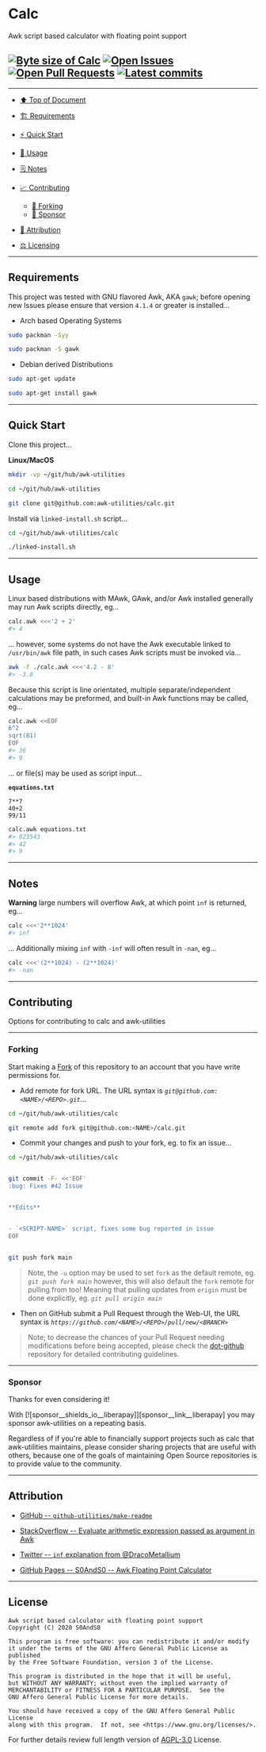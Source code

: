 # Calc
[heading__top]:
  #calc
  "&#x2B06; Awk script based calculator with floating point support"


Awk script based calculator with floating point support


## [![Byte size of Calc][badge__main__calc__source_code]][calc__main__source_code] [![Open Issues][badge__issues__calc]][issues__calc] [![Open Pull Requests][badge__pull_requests__calc]][pull_requests__calc] [![Latest commits][badge__commits__calc__main]][commits__calc__main]


---


- [:arrow_up: Top of Document][heading__top]

- [:building_construction: Requirements][heading__requirements]

- [:zap: Quick Start][heading__quick_start]

- [&#x1F9F0; Usage][heading__usage]

- [&#x1F5D2; Notes][heading__notes]

- [:chart_with_upwards_trend: Contributing][heading__contributing]

  - [:trident: Forking][heading__forking]
  - [:currency_exchange: Sponsor][heading__sponsor]

- [:card_index: Attribution][heading__attribution]

- [:balance_scale: Licensing][heading__license]


---



## Requirements
[heading__requirements]:
  #requirements
  "&#x1F3D7; Prerequisites and/or dependencies that this project needs to function properly"


This project was tested with GNU flavored Awk, AKA `gawk`; before opening new Issues please ensure that version `4.1.4` or greater is installed...


- Arch based Operating Systems


```Bash
sudo packman -Syy

sudo packman -S gawk
```


- Debian derived Distributions


```Bash
sudo apt-get update

sudo apt-get install gawk
```


______


## Quick Start
[heading__quick_start]:
  #quick-start
  "&#9889; Perhaps as easy as one, 2.0,..."


Clone this project...


**Linux/MacOS**


```Bash
mkdir -vp ~/git/hub/awk-utilities

cd ~/git/hub/awk-utilities

git clone git@github.com:awk-utilities/calc.git
```


Install via `linked-install.sh` script...


```Bash
cd ~/git/hub/awk-utilities/calc

./linked-install.sh
```


______


## Usage
[heading__usage]:
  #usage
  "&#x1F9F0; How to utilize this repository"


Linux based distributions with MAwk, GAwk, and/or Awk installed generally may run Awk scripts directly, eg...


```Bash
calc.awk <<<'2 + 2'
#> 4
```


... however, some systems do not have the Awk executable linked to `/usr/bin/awk` file path, in such cases Awk scripts must be invoked via...


```Bash
awk -f ./calc.awk <<<'4.2 - 8'
#> -3.8
```


Because this script is line orientated, multiple separate/independent calculations may be preformed, and built-in Awk functions may be called, eg...


```Bash
calc.awk <<EOF
6^2
sqrt(81)
EOF
#> 36
#> 9
```


... or file(s) may be used as script input...


**`equations.txt`**


```Text
7**7
40+2
99/11
```


```Bash
calc.awk equations.txt
#> 823543
#> 42
#> 9
```


______


## Notes
[heading__notes]:
  #notes
  "&#x1F5D2; Additional things to keep in mind when developing"


**Warning** large numbers will overflow Awk, at which point `inf` is returned, eg...


```Bash
calc <<<'2**1024'
#> inf
```


... Additionally mixing `inf` with `-inf` will often result in `-nan`, eg...


```Bash
calc <<<'(2**1024) - (2**1024)'
#> -nan
```


______


## Contributing
[heading__contributing]:
  #contributing
  "&#x1F4C8; Options for contributing to calc and awk-utilities"


Options for contributing to calc and awk-utilities


---


### Forking
[heading__forking]:
  #forking
  "&#x1F531; Tips for forking calc"


Start making a [Fork][calc__fork_it] of this repository to an account that you have write permissions for.


- Add remote for fork URL. The URL syntax is _`git@github.com:<NAME>/<REPO>.git`_...


```Bash
cd ~/git/hub/awk-utilities/calc

git remote add fork git@github.com:<NAME>/calc.git
```


- Commit your changes and push to your fork, eg. to fix an issue...


```Bash
cd ~/git/hub/awk-utilities/calc


git commit -F- <<'EOF'
:bug: Fixes #42 Issue


**Edits**


- `<SCRIPT-NAME>` script, fixes some bug reported in issue
EOF


git push fork main
```


> Note, the `-u` option may be used to set `fork` as the default remote, eg. _`git push fork main`_ however, this will also default the `fork` remote for pulling from too! Meaning that pulling updates from `origin` must be done explicitly, eg. _`git pull origin main`_


- Then on GitHub submit a Pull Request through the Web-UI, the URL syntax is _`https://github.com/<NAME>/<REPO>/pull/new/<BRANCH>`_


> Note; to decrease the chances of your Pull Request needing modifications before being accepted, please check the [dot-github](https://github.com/awk-utilities/.github) repository for detailed contributing guidelines.


---


### Sponsor
  [heading__sponsor]:
  #sponsor
  "&#x1F4B1; Methods for financially supporting awk-utilities that maintains calc"


Thanks for even considering it!


With [![sponsor__shields_io__liberapay]][sponsor__link__liberapay] you may sponsor awk-utilities on a repeating basis.


Regardless of if you're able to financially support projects such as calc that awk-utilities maintains, please consider sharing projects that are useful with others, because one of the goals of maintaining Open Source repositories is to provide value to the community.


______


## Attribution
[heading__attribution]:
  #attribution
  "&#x1F4C7; Resources that where helpful in building this project so far."


- [GitHub -- `github-utilities/make-readme`](https://github.com/github-utilities/make-readme)

- [StackOverflow -- Evaluate arithmetic expression passed as argument in Awk](https://stackoverflow.com/questions/4292580/)

- [Twitter -- `inf` explanation from @DracoMetallium](https://twitter.com/DracoMetallium/status/1260939962477948932)

- [GitHub Pages -- S0AndS0 -- Awk Floating Point Calculator](https://s0ands0.github.io/100-days-of-code/r000/014-awk-floating-point-calculator/)


______


## License
[heading__license]:
  #license
  "&#x2696; Legal side of Open Source"


```
Awk script based calculator with floating point support
Copyright (C) 2020 S0AndS0

This program is free software: you can redistribute it and/or modify
it under the terms of the GNU Affero General Public License as published
by the Free Software Foundation, version 3 of the License.

This program is distributed in the hope that it will be useful,
but WITHOUT ANY WARRANTY; without even the implied warranty of
MERCHANTABILITY or FITNESS FOR A PARTICULAR PURPOSE.  See the
GNU Affero General Public License for more details.

You should have received a copy of the GNU Affero General Public License
along with this program.  If not, see <https://www.gnu.org/licenses/>.

```


For further details review full length version of [AGPL-3.0][branch__current__license] License.



[branch__current__license]:
  /LICENSE
  "&#x2696; Full length version of AGPL-3.0 License"


[badge__commits__calc__main]:
  https://img.shields.io/github/last-commit/awk-utilities/calc/main.svg

[commits__calc__main]:
  https://github.com/awk-utilities/calc/commits/main
  "&#x1F4DD; History of changes on this branch"


[calc__community]:
  https://github.com/awk-utilities/calc/community
  "&#x1F331; Dedicated to functioning code"

[calc__gh_pages]:
  https://github.com/awk-utilities/calc/tree/
  "Source code examples hosted thanks to GitHub Pages!"

[badge__gh_pages__calc]:
  https://img.shields.io/website/https/awk-utilities.github.io/calc/index.html.svg?down_color=darkorange&down_message=Offline&label=Demo&logo=Demo%20Site&up_color=success&up_message=Online

[gh_pages__calc]:
  https://awk-utilities.github.io/calc/index.html
  "&#x1F52C; Check the example collection tests"

[issues__calc]:
  https://github.com/awk-utilities/calc/issues
  "&#x2622; Search for and _bump_ existing issues or open new issues for project maintainer to address."

[calc__fork_it]:
  https://github.com/awk-utilities/calc/
  "&#x1F531; Fork it!"

[pull_requests__calc]:
  https://github.com/awk-utilities/calc/pulls
  "&#x1F3D7; Pull Request friendly, though please check the Community guidelines"

[calc__main__source_code]:
  https://github.com/awk-utilities/calc/
  "&#x2328; Project source!"

[badge__issues__calc]:
  https://img.shields.io/github/issues/awk-utilities/calc.svg

[badge__pull_requests__calc]:
  https://img.shields.io/github/issues-pr/awk-utilities/calc.svg

[badge__main__calc__source_code]:
  https://img.shields.io/github/repo-size/awk-utilities/calc

